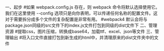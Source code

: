 一、起步
#如果 webpack.config.js 存在，则 webpack 命令将默认选择使用它。我们在这里使用 --config 选项只是向你表明，可以传递任何名称的配置文件。这对于需要拆分成多个文件的复杂配置是非常有用。
#webpack4 默认会将与package.json同级的src文件下的index.js文件打包到同级的dist文件下
二、管理资源
#提取css，图片压缩，转换成base64，加载ttf、excel、json等文件
三、管理输出
#将入口文件直接打包到新生成的html中，并清理原来的dist文件夹中的文件